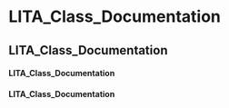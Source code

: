 # LITA_Class_Documentation
## LITA_Class_Documentation
#### LITA_Class_Documentation
#### LITA_Class_Documentation
